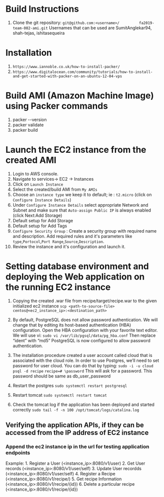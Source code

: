 # Build Instructions
1. Clone the git repository: `git@github.com:<username>/         fa2019-team-002-ami.git`
   Usernames that can be used are SumitAnglekar94, shah-tejas, ishitasequeira

# Installation
1. `https://www.iannoble.co.uk/how-to-install-packer/` 
2.  `https://www.digitalocean.com/community/tutorials/how-to-install-and-get-started-with-packer-on-an-ubuntu-12-04-vps`


# Build AMI (Amazon Machine Image) using Packer commands
1. packer --version
2. packer validate
3. packer build 

# Launch the EC2 instance from the created AMI
1. Login to AWS console.
2. Navigate to services-> EC2 -> Instances
3. Click on `Launch Instance`
4. Select the created/build AMI from `My AMIs`
5. Choose an `instance type` we keep it to default; ie : `t2.micro` (click on `Configure Instance Details`)
6. Under `Configure Instance Details` select appropriate Network and Subnet and make sure that `Auto-assign Public IP` is always enabled (click Next:Add Storage)
7. Default setup for Add Storage
8. Default setup for Add Tags
9. `Configure Security Group` : 
    Create a security group with required name and description.
    Add required rules and it's parameters like `type`,`Portocol`,`Port Range`,`Source`,`Description`.
10. Review the instance and it's configuration and launch it.

# Setting database environment and deploying the Web application on the running EC2 instance

1. Copying the created .war file from recipe/target/recipe.war to the given initialized ec2 instance
`scp <path-to-source-file> centos@<ec2_instance_ip>:<destination_path>`

2. By default, PostgreSQL does not allow password authentication. We will change that by editing its host-based authentication (HBA) configuration.
Open the HBA configuration with your favorite text editor. We will use vi:
`sudo vi /var/lib/pgsql/data/pg_hba.conf`
Then replace “ident” with “md5”
PostgreSQL is now configured to allow password authentication.

3. The installation procedure created a user account called cloud that is associated with the cloud role. In order to use Postgres, we’ll need to set password for user cloud. You can do that by typing:
`sudo -i -u cloud psql -d recipe`
`recipe=# \password`
This will ask for a password. This password should be same as db_user_password

4. Restart the postgres
`sudo systemctl restart postgresql`

5. Restart tomcat
`sudo systemctl restart tomcat`

5. Check the tomcat log if the application has been deployed and started correctly
`sudo tail -f -n 100 /opt/tomcat/logs/catalina.log`

## Verifying the application APIs, if they can be accessed from the IP address of EC2 instance

### Append the ec2 instance ip in the url for testing application endpoints 
 Example: 
    1. Register a User (<instance_ip>:8080/v1/user)
    2. Get User records (<instance_ip>:8080/v1/user/self)
    3. Update User recordds (<instance_ip>:8080/v1/user/self)
    4. Register a Recipe (<instance_ip>:8080/v1/recipe/)
    5. Get recipe Information (<instance_ip>:8080/v1/recipe/{id})
    6. Delete a particular recipe (<instance_ip>:8080/v1/recipe/{id})


